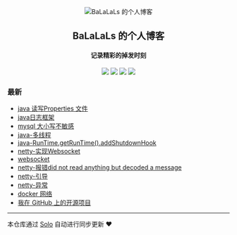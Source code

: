<p align="center"><img alt="BaLaLaLs 的个人博客" src="https://static.b3log.org/images/brand/solo-32.png"></p><h2 align="center">
BaLaLaLs 的个人博客
</h2>

<h4 align="center">记录精彩的掉发时刻</h4>
<p align="center"><a title="BaLaLaLs 的个人博客" target="_blank" href="https://github.com/BaLaLaLs/solo-blog"><img src="https://img.shields.io/github/last-commit/BaLaLaLs/solo-blog.svg?style=flat-square&color=FF9900"></a>
<a title="GitHub repo size in bytes" target="_blank" href="https://github.com/BaLaLaLs/solo-blog"><img src="https://img.shields.io/github/repo-size/BaLaLaLs/solo-blog.svg?style=flat-square"></a>
<a title="Solo Version" target="_blank" href="https://github.com/b3log/solo/releases"><img src="https://img.shields.io/badge/solo-3.6.4-f1e05a.svg?style=flat-square&color=blueviolet"></a>
<a title="Hits" target="_blank" href="https://github.com/b3log/hits"><img src="https://hits.b3log.org/BaLaLaLs/solo-blog.svg"></a></p>

### 最新

* [java 读写Properties 文件](http://balalals.cn/articles/2019/09/23/1569233804700.html)
* [java日志框架](http://balalals.cn/articles/2019/09/23/1569224449937.html)
* [mysql 大小写不敏感](http://balalals.cn/articles/2019/09/22/1569123211554.html)
* [java-多线程](http://balalals.cn/articles/2019/09/19/1568857157688.html)
* [java-RunTime.getRunTime().addShutdownHook](http://balalals.cn/articles/2019/09/06/1567737476722.html)
* [netty-实现Websocket](http://balalals.cn/articles/2019/09/04/1567590183516.html)
* [websocket](http://balalals.cn/articles/2019/09/04/1567573965089.html)
* [netty-报错did not read anything but decoded a message](http://balalals.cn/articles/2019/09/02/1567419247361.html)
* [netty-引导](http://balalals.cn/articles/2019/08/29/1567073873247.html)
* [netty-异常](http://balalals.cn/articles/2019/08/29/1567045908861.html)
* [docker 网络](http://balalals.cn/articles/2019/08/28/1567006006561.html)
* [我在 GitHub 上的开源项目](http://balalals.cn/my-github-repos)



---

本仓库通过 [Solo](https://github.com/b3log/solo) 自动进行同步更新 ❤️ 